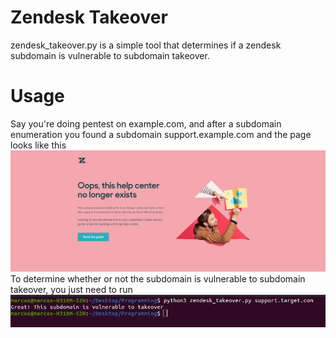 # Zendesk Takeover
zendesk_takeover.py is a simple tool that determines if a zendesk subdomain is vulnerable to subdomain takeover.

# Usage

Say you're doing pentest on example.com, and after a subdomain enumeration you found a subdomain support.example.com and the page looks like this
<img src=https://github.com/mrcslwll/zendesk-takeover/blob/master/zendesk-screenshot.png>
To determine whether or not the subdomain is vulnerable to subdomain takeover, you just need to run
<img src=https://github.com/mrcslwll/zendesk-takeover/blob/master/terminal-screenshot2.png>
